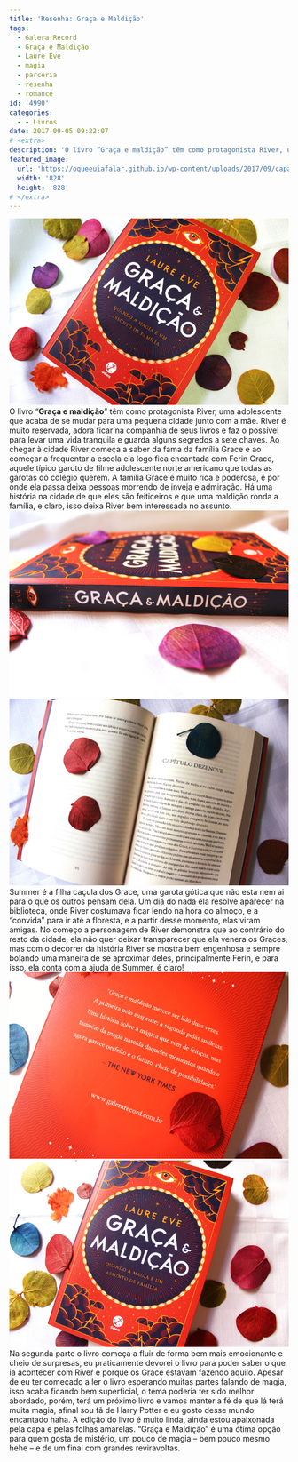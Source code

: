 ```yaml
---
title: 'Resenha: Graça e Maldição'
tags:
  - Galera Record
  - Graça e Maldição
  - Laure Eve
  - magia
  - parceria
  - resenha
  - romance
id: '4990'
categories:
  - - Livros
date: 2017-09-05 09:22:07
# <extra>
description: 'O livro “Graça e maldição” têm como protagonista River, uma adolescente que acaba de se mudar para uma pequena cidade junto com a mãe. River é muito reservada, adora ficar na companhia de seus livros e faz o possível para levar uma vida tranquila e guarda alguns segredos a sete chaves. Ao chegar à cidade River começa a saber da fama da família Grace e ao começar a frequentar a escola ela logo fica encantada com Ferin Grace, aquele típico garoto de filme adolescente norte americano que todas as garotas do colégio querem. A família Grace é muito rica e poderosa, e por onde ela passa deixa pessoas morrendo de inveja e admiração. Há uma história na cidade de que eles são feiticeiros e que uma maldição ronda a família, e claro, isso deixa River bem interessada no assunto. Summer &hellip;'
featured_image: 
  url: 'https://oqueeuiafalar.github.io/wp-content/uploads/2017/09/capa-do-livro-graça-e-maldição.jpg'
  width: '828'
  height: '828'
# </extra>
---
```


![resenha do livro -graça e maldição ](/wp-content/uploads/2017/09/capa-do-livro-graça-e-maldição.jpg) O livro “**Graça e maldição**” têm como protagonista River, uma adolescente que acaba de se mudar para uma pequena cidade junto com a mãe. River é muito reservada, adora ficar na companhia de seus livros e faz o possível para levar uma vida tranquila e guarda alguns segredos a sete chaves. Ao chegar à cidade River começa a saber da fama da família Grace e ao começar a frequentar a escola ela logo fica encantada com Ferin Grace, aquele típico garoto de filme adolescente norte americano que todas as garotas do colégio querem. A família Grace é muito rica e poderosa, e por onde ela passa deixa pessoas morrendo de inveja e admiração. Há uma história na cidade de que eles são feiticeiros e que uma maldição ronda a família, e claro, isso deixa River bem interessada no assunto. ![livro graça e maldição - resenha ](/wp-content/uploads/2017/09/lombada-do-livro-graça-e-maldição.jpg) ![resumo do livro - graça e maldição](/wp-content/uploads/2017/09/páginas-do-livro-graça-e-maldição.jpg) Summer é a filha caçula dos Grace, uma garota gótica que não esta nem ai para o que os outros pensam dela. Um dia do nada ela resolve aparecer na biblioteca, onde River costumava ficar lendo na hora do almoço, e a “convida” para ir até a floresta, e a partir desse momento, elas viram amigas. No começo a personagem de River demonstra que ao contrário do resto da cidade, ela não quer deixar transparecer que ela venera os Graces, mas com o decorrer da história River se mostra bem engenhosa e sempre bolando uma maneira de se aproximar deles, principalmente Ferin, e para isso, ela conta com a ajuda de Summer, é claro! ![resumo do livro graça e maldição ](/wp-content/uploads/2017/09/contra-capa-livro-graça-e-maldição.jpg) ![resumo do livro graça e maldição ](/wp-content/uploads/2017/09/resenha-livro-graça-e-maldição.jpg) Na segunda parte o livro começa a fluir de forma bem mais emocionante e cheio de surpresas, eu praticamente devorei o livro para poder saber o que ia acontecer com River e porque os Grace estavam fazendo aquilo. Apesar de eu ter começado a ler o livro esperando muitas partes falando de magia, isso acaba ficando bem superficial, o tema poderia ter sido melhor abordado, porém, terá um próximo livro e vamos manter a fé de que lá terá muita magia, afinal sou fã de Harry Potter e eu gosto desse mundo encantado haha. A edição do livro é muito linda, ainda estou apaixonada pela capa e pelas folhas amarelas. “Graça e Maldição” é uma ótima opção para quem gosta de mistério, um pouco de magia – bem pouco mesmo hehe – e de um final com grandes reviravoltas.
